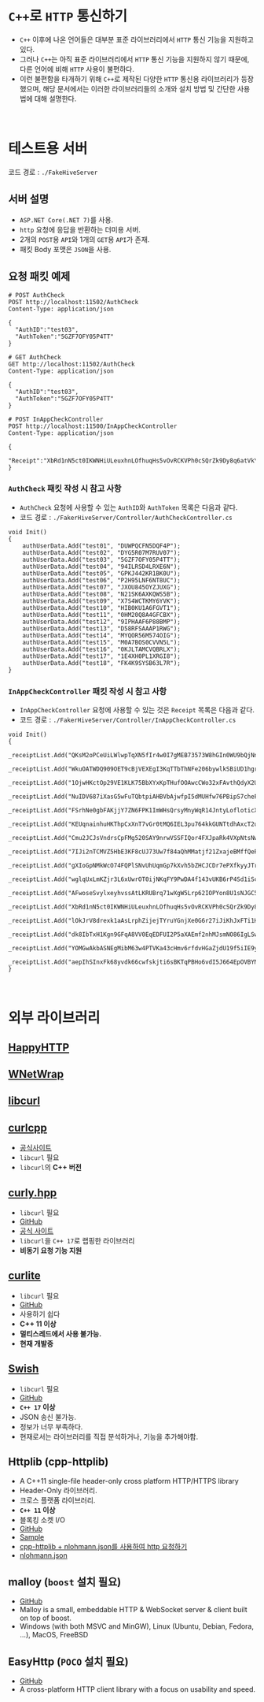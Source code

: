 # `C++`로 `HTTP` 통신하기
- `C++` 이후에 나온 언어들은 대부분 표준 라이브러리에서 `HTTP` 통신 기능을 지원하고 있다. 
- 그러나 `C++`는 아직 표준 라이브러리에서 `HTTP` 통신 기능을 지원하지 않기 때문에, 다른 언어에 비해 `HTTP` 사용이 불편하다.
- 이런 불편함을 타개하기 위해 `C++`로 제작된 다양한 `HTTP` 통신용 라이브러리가 등장했으며, 해당 문서에서는 이러한 라이브러리들의 소개와 설치 방법 및 간단한 사용법에 대해 설명한다.

<br>      
    
# 테스트용 서버

코드 경로 : `./FakeHiveServer`

## 서버 설명

- `ASP.NET Core(.NET 7)`를 사용.
- `http` 요청에 응답을 반환하는 더미용 서버.
- 2개의 `POST`용 `API`와 1개의 `GET`용 `API`가 존재.
- 패킷 Body 포맷은 `JSON`을 사용.

## 요청 패킷 예제
```shell
# POST AuthCheck
POST http://localhost:11502/AuthCheck
Content-Type: application/json

{
  "AuthID":"test03",
  "AuthToken":"5GZF7OFY05P4TT"
}

# GET AuthCheck
GET http://localhost:11502/AuthCheck
Content-Type: application/json

{
  "AuthID":"test03",
  "AuthToken":"5GZF7OFY05P4TT"
}

# POST InAppCheckController
POST http://localhost:11500/InAppCheckController
Content-Type: application/json

{
  "Receipt":"XbRd1nN5ct0IKWNHiULeuxhnLOfhuqHs5vOvRCKVPh0cSQrZk9Dy8q6atVkY3Bg6",
}
```  

### `AuthCheck` 패킷 작성 시 참고 사항

- `AuthCheck` 요청에 사용할 수 있는 `AuthID`와 `AuthToken` 목록은 다음과 같다.
- 코드 경로 : `./FakerHiveServer/Controller/AuthCheckController.cs`
```CSharp
void Init()
{
	authUserData.Add("test01", "DUWPQCFN5DQF4P");
	authUserData.Add("test02", "DYG5R07M7RUV07");
	authUserData.Add("test03", "5GZF7OFY05P4TT");
	authUserData.Add("test04", "94ILRSD4LRXE6N");
	authUserData.Add("test05", "GPKJ442KR1BK0U");
	authUserData.Add("test06", "P2H95LNF6NT8UC");
	authUserData.Add("test07", "JXOU845OYZJUXG");
	authUserData.Add("test08", "N21SK6AXKQWS5B");
	authUserData.Add("test09", "X7S4WCTKMY6YVK");
	authUserData.Add("test10", "HIB0KU1A6FGVT1");
	authUserData.Add("test11", "0HM20Q8A4GFCBX");
	authUserData.Add("test12", "9IPHAAF6P88BMP");
	authUserData.Add("test13", "D58RFSAAAP1RWG");
	authUserData.Add("test14", "MYQOR56M574OIG");
	authUserData.Add("test15", "M0A7BOS0CVVN5L");
	authUserData.Add("test16", "0KJLTAMCVQBRLX");
	authUserData.Add("test17", "1E4XH0PL1XRGI8");
	authUserData.Add("test18", "FK4K9SYSB63L7R");
}
```

### `InAppCheckController` 패킷 작성 시 참고 사항

- `InAppCheckController` 요청에 사용할 수 있는 것은 `Receipt` 목록은 다음과 같다.
- 코드 경로 : `./FakerHiveServer/Controller/InAppCheckController.cs`
```CSharp
void Init()
{
	_receiptList.Add("QKsM2oPCeUiLWlwpTqXN5fIr4w0I7gMEB73573W8hGIn0WU9bQjNnxA7nQxhcvMP");
	_receiptList.Add("WkuOATWDQ909OET9cBjVEXEgI3KqTTbThNFe206bywlkSBiUD1hgrCltj3g1a84d");
	_receiptList.Add("1OjwHKctOp29VE1KLK75BbXYxKpTHufOOAwcCWo32xFAvthQdyX2UaOECIxIl802");
	_receiptList.Add("NuIDV687iXasG5wFuTQbtpiAHBVbAjwfpI5dMUHfw76PBipS7cheFc0SksK6R2Gn");
	_receiptList.Add("FSrhNe0gbFAKjjY7ZN6FPK1ImWHsQrsyMnyWqR14JntyLofloticXJ7oFVUpSLBd");
	_receiptList.Add("KEUqnainhuHKThpCxXnT7vGr0tMQ6IEL3pu764kkGUNTtdhAxcT2umID0LmVNi7K");
	_receiptList.Add("Cmu2JCJsVndrsCpFMg520SAY9nrwVSSFIQor4FXJpaRk4VXpNtsNwa2Yc9gIbLuH");
	_receiptList.Add("7IJi2nTCMVZ5HbE3KF8cUJ73Uw7f84aQhMMatjf21ZxajeBMffQePfN89uROSB5n");
	_receiptList.Add("gXIoGpNMkWcO74FQPlSNvUhUqmGp7kXvh5bZHCJCDr7ePXfkyyJTrwFBGYO5qr8b");
	_receiptList.Add("wglqUxLmKZjr3L6xUwrOT0ijNKqFY9PwDA4f143vUKB6rP4Sd1iScPakuRP0LMF2");
	_receiptList.Add("AFwoseSvylxeyhvssAtLKRUBrq71wXgW5Lrp62IOPYon8U1sNJGC5iMuLpt8yWPZ");
	_receiptList.Add("XbRd1nN5ct0IKWNHiULeuxhnLOfhuqHs5vOvRCKVPh0cSQrZk9Dy8q6atVkY3Bg6");
	_receiptList.Add("lOkJrV8drexk1aAsLrphZijejTYruYGnjXe0G6r27iJiKhJxFTi1Hc3RYhQ5m7hq");
	_receiptList.Add("dk8IbTxH1Kgn9GFqA8VV0EqEDFUI2P5aXAEmf2nhMJsmNO86IgLSwVgNEGpXHxWg");
	_receiptList.Add("YOMGwAkbASNEgMibM63w4PTVKa43cHmv6rfdvHGaZjdU19f5iIE9y1EiXUyALO0R");
	_receiptList.Add("aepIhSInxFk68yvdk66cwfskjti6sBKTqPBHo6vdI5J664EpOVBYN4lwqk89n1YJ");
}
```
	  
<br>      
  
# 외부 라이브러리
  
## [HappyHTTP](./Manuals/HappyHTTP.md)

## [WNetWrap](./Manuals/WNetWrap.md)

## [libcurl](./Manuals/libcurl.md)

## [curlcpp](./Manuals/curlcpp.md)
- [공식사이트](https://josephp91.github.io/curlcpp)
- `libcurl` 필요
- `libcurl`의 **C++ 버전**

## [curly.hpp](./Manuals/curly.hpp.md)
- `libcurl` 필요
- [GitHub](https://github.com/BlackMATov/curly.hpp)
- [공식 사이트](http://matov.me/curly.hpp)
- `libcurl`을 `C++ 17`로 랩핑한 라이브러리
- **비동기 요청 기능 지원**

## [curlite](./Manuals/curlite.md)
- `libcurl` 필요
- [GitHub](https://github.com/grynko/curlite )  
- 사용하기 쉽다
- **C++ 11 이상**
- **멀티스레드에서 사용 불가능.**
- **현재 개발중**

## [Swish](./Manuals/Swish.md)
- `libcurl` 필요
- [GitHub](https://github.com/lamarrr/swish)    
- **`C++ 17` 이상**
- JSON 송신 불가능.
- 정보가 너무 부족하다.
- 현재로서는 라이브러리를 직접 분석하거나, 기능을 추가해야함.
  
## Httplib (cpp-httplib) 
- A C++11 single-file header-only cross platform HTTP/HTTPS library
- Header-Only 라이브러리.
- 크로스 플랫폼 라이브러리.
- **`C++ 11` 이상** 
- 블록킹 소켓 I/O
- [GitHub](https://github.com/yhirose/cpp-httplib)
- [Sample](https://cdecl.github.io/dev/cpp-httplib-sample/ )
- [cpp-httplib + nlohmann.json를 사용하여 http 요청하기](https://docs.google.com/document/d/e/2PACX-1vTpb2n7xjHJAR0g8JEEI0BzDgzZAJkfEVTUJs5NL-yogwRGqs_nRNml99DQohaUdOxjhy1ffjaWzLtR/pub )  
- [nlohmann.json](https://github.com/nlohmann/json )
  
## malloy (`boost` 설치 필요) 
- [GitHub](https://github.com/tectu/malloy )
- Malloy is a small, embeddable HTTP & WebSocket server & client built on top of boost.
- Windows (with both MSVC and MinGW), Linux (Ubuntu, Debian, Fedora, ...), MacOS, FreeBSD
   
## EasyHttp (`POCO` 설치 필요) 
- [GitHub](https://github.com/sony/easyhttpcpp )
- A cross-platform HTTP client library with a focus on usability and speed.